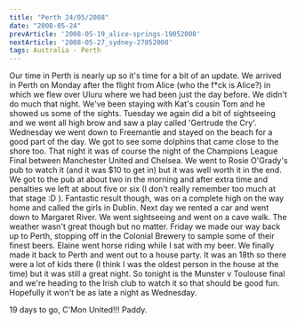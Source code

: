 ```yaml
---
title: "Perth 24/05/2008"
date: "2008-05-24"
prevArticle: '2008-05-19_alice-springs-19052008'
nextArticle: '2008-05-27_sydney-27052008'
tags: Australia - Perth
---
```

Our time in Perth is nearly up so it's time for a bit of an update. We arrived in Perth on Monday after the flight from Alice (who the f*ck is Alice?) in which we flew over Uluru where we had been just the day before. We didn't do much that night. We've been staying with Kat's cousin Tom and he showed us some of the sights. Tuesday we again did a bit of sightseeing and we went all high brow and saw a play called 'Gertrude the Cry'. Wednesday we went down to Freemantle and stayed on the beach for a good part of the day. We got to see some dolphins that came close to the shore too. That night it was of course the night of the Champions League Final between Manchester United and Chelsea. We went to Rosie O'Grady's pub to watch it (and it was $10 to get in) but it was well worth it in the end. We got to the pub at about two in the morning and after extra time and penalties we left at about five or six (I don't really remember too much at that stage :D ). Fantastic result though, was on a complete high on the way home and called the girls in Dublin. Next day we rented a car and went down to Margaret River. We went sightseeing and went on a cave walk. The weather wasn't great though but no matter. Friday we made our way back up to Perth, stopping off in the Colonial Brewery to sample some of their finest beers. Elaine went horse riding while I sat with my beer. We finally made it back to Perth and went out to a house party. It was an 18th so there were a lot of kids there (I think I was the oldest person in the house at the time) but it was still a great night. So tonight is the Munster v Toulouse final and we're heading to the Irish club to watch it so that should be good fun. Hopefully it won't be as late a night as Wednesday.

19 days to go, C'Mon United!!!
Paddy.